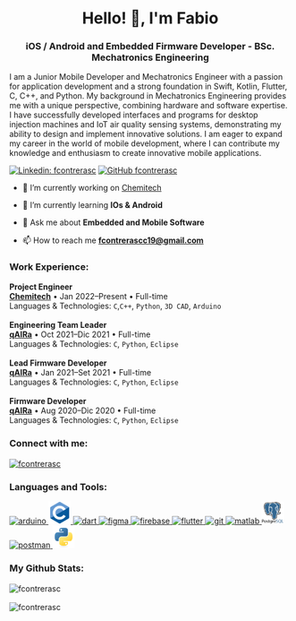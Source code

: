 <h1 align="center">Hello! 👋, I'm Fabio</h1>
<h3 align="center">iOS / Android and Embedded Firmware Developer - BSc. Mechatronics Engineering</h3>

I am a Junior Mobile Developer and Mechatronics Engineer with a passion for application development and a strong foundation in Swift, Kotlin, Flutter, C, C++, and Python. My background in Mechatronics Engineering provides me with a unique perspective, combining hardware and software expertise. I have successfully developed interfaces and programs for desktop injection machines and IoT air quality sensing systems, demonstrating my ability to design and implement innovative solutions. I am eager to expand my career in the world of mobile development, where I can contribute my knowledge and enthusiasm to create innovative mobile applications.

[![Linkedin: fcontrerasc](https://img.shields.io/badge/-fcontrerasc-blue?style=flat-square&logo=Linkedin&logoColor=white&link=https://www.linkedin.com/in/fcontrerasc/)](https://www.linkedin.com/in/fcontrerasc/)
[![GitHub fcontrerasc](https://img.shields.io/github/followers/fcontrerasc?label=follow&style=social)](https://github.com/fcontrerasc)

- 🔭 I’m currently working on [Chemitech](https://chemitech.com.pe)

- 🌱 I’m currently learning **IOs & Android**

- 💬 Ask me about **Embedded and Mobile Software**

- 📫 How to reach me **fcontrerascc19@gmail.com**

<h3 align="left">Work Experience:</h3>

**Project Engineer** \
[**Chemitech**](https://chemitech.com.pe/) • Jan 2022–Present • Full-time \
Languages & Technologies: `C`,`C++`, `Python`, `3D CAD`, `Arduino` \
<br/>
**Engineering Team Leader** \
[**qAIRa**](http://www.qairadrones.com) • Oct 2021–Dic 2021 • Full-time \
Languages & Technologies: `C`, `Python`, `Eclipse` \
<br/>
**Lead Firmware Developer** \
[**qAIRa**](http://www.qairadrones.com) • Jan 2021–Set 2021 • Full-time \
Languages & Technologies: `C`, `Python`, `Eclipse` \
<br/>
**Firmware Developer** \
[**qAIRa**](http://www.qairadrones.com) • Aug 2020–Dic 2020 • Full-time \
Languages & Technologies: `C`, `Python`, `Eclipse`

<h3 align="left">Connect with me:</h3>
<p align="left">
<a href="https://linkedin.com/in/fcontrerasc" target="blank"><img align="center" src="https://raw.githubusercontent.com/rahuldkjain/github-profile-readme-generator/master/src/images/icons/Social/linked-in-alt.svg" alt="fcontrerasc" height="30" width="40" /></a>
</p>

<h3 align="left">Languages and Tools:</h3>
<p align="left" style="color:white"> 
  <a href="https://www.arduino.cc/" target="_blank" rel="noreferrer"> 
    <img src="https://cdn.worldvectorlogo.com/logos/arduino-1.svg" alt="arduino" width="40" height="40"/> 
  </a>
  <a href="https://www.cprogramming.com/" target="_blank" rel="noreferrer"> <img      src="https://raw.githubusercontent.com/devicons/devicon/master/icons/c/c-original.svg" alt="c" width="40" height="40"/> 
  </a> 
  <a href="https://dart.dev" target="_blank" rel="noreferrer"> <img src="https://www.vectorlogo.zone/logos/dartlang/dartlang-icon.svg" alt="dart" width="40" height="40"/> 
  </a> 
  <a href="https://www.figma.com/" target="_blank" rel="noreferrer"> <img src="https://www.vectorlogo.zone/logos/figma/figma-icon.svg" alt="figma" width="40" height="40"/> 
  </a> 
  <a href="https://firebase.google.com/" target="_blank" rel="noreferrer"> <img src="https://www.vectorlogo.zone/logos/firebase/firebase-icon.svg" alt="firebase" width="40" height="40"/> 
  </a> 
  <a href="https://flutter.dev" target="_blank" rel="noreferrer"> <img src="https://www.vectorlogo.zone/logos/flutterio/flutterio-icon.svg" alt="flutter" width="40" height="40"/> 
  </a> 
  <a href="https://git-scm.com/" target="_blank" rel="noreferrer"> <img src="https://www.vectorlogo.zone/logos/git-scm/git-scm-icon.svg" alt="git" width="40" height="40"/> 
  </a> 
  <a href="https://www.mathworks.com/" target="_blank" rel="noreferrer"> <img src="https://upload.wikimedia.org/wikipedia/commons/2/21/Matlab_Logo.png" alt="matlab" width="40" height="40"/> 
  </a>
  <a href="https://www.postgresql.org" target="_blank" rel="noreferrer"> <img src="https://raw.githubusercontent.com/devicons/devicon/master/icons/postgresql/postgresql-original-wordmark.svg" alt="postgresql" width="40" height="40"/> 
  </a> 
  <a href="https://postman.com" target="_blank" rel="noreferrer"> <img src="https://www.vectorlogo.zone/logos/getpostman/getpostman-icon.svg" alt="postman" width="40" height="40"/> 
  </a> 
  <a href="https://www.python.org" target="_blank" rel="noreferrer"> <img src="https://raw.githubusercontent.com/devicons/devicon/master/icons/python/python-original.svg" alt="python" width="40" height="40"/> 
  </a>
</p>

<h3 align="left">My Github Stats:</h3>

<p><img align="center" src="https://github-readme-stats.vercel.app/api?username=fcontrerasc&show_icons=true&locale=en&theme=gotham" alt="fcontrerasc" /></p>

<p><img align="center" src="https://github-readme-streak-stats.herokuapp.com/?user=fcontrerasc&theme=gotham" alt="fcontrerasc" /></p>
